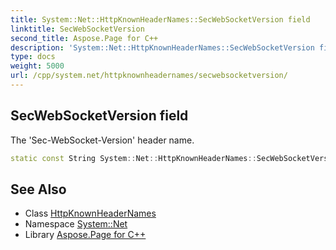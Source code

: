 ```yaml
---
title: System::Net::HttpKnownHeaderNames::SecWebSocketVersion field
linktitle: SecWebSocketVersion
second_title: Aspose.Page for C++
description: 'System::Net::HttpKnownHeaderNames::SecWebSocketVersion field. The ''Sec-WebSocket-Version'' header name in C++.'
type: docs
weight: 5000
url: /cpp/system.net/httpknownheadernames/secwebsocketversion/
---
```

## SecWebSocketVersion field


The 'Sec-WebSocket-Version' header name.

```cpp
static const String System::Net::HttpKnownHeaderNames::SecWebSocketVersion
```

## See Also

* Class [HttpKnownHeaderNames](../)
* Namespace [System::Net](../../)
* Library [Aspose.Page for C++](../../../)
